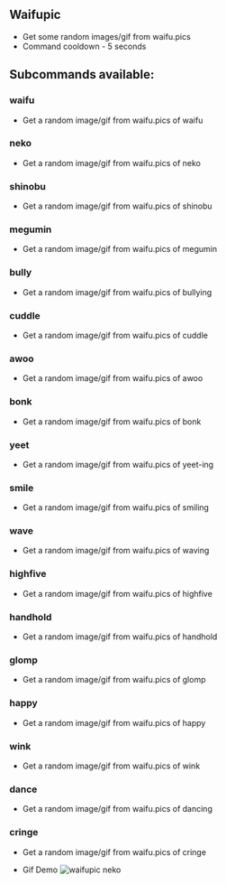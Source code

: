 ## Waifupic
- Get some random images/gif from waifu.pics
- Command cooldown - 5 seconds

## Subcommands available:

### waifu
- Get a random image/gif from waifu.pics of waifu 

### neko 
- Get a random image/gif from waifu.pics of neko

### shinobu
- Get a random image/gif from waifu.pics of shinobu

### megumin 
- Get a random image/gif from waifu.pics of megumin

### bully 
- Get a random image/gif from waifu.pics of bullying

### cuddle 
- Get a random image/gif from waifu.pics of cuddle

### awoo 
- Get a random image/gif from waifu.pics of awoo

### bonk 
- Get a random image/gif from waifu.pics of bonk

### yeet 
- Get a random image/gif from waifu.pics of yeet-ing

### smile 
- Get a random image/gif from waifu.pics of smiling

### wave 
- Get a random image/gif from waifu.pics of waving

### highfive 
- Get a random image/gif from waifu.pics of highfive

### handhold 
- Get a random image/gif from waifu.pics of handhold

### glomp 
- Get a random image/gif from waifu.pics of glomp

### happy 
- Get a random image/gif from waifu.pics of happy

### wink 
- Get a random image/gif from waifu.pics of wink

### dance
- Get a random image/gif from waifu.pics of dancing

### cringe
- Get a random image/gif from waifu.pics of cringe

- Gif Demo ![waifupic neko](https://i.imgur.com/DBWFY8n.gif)